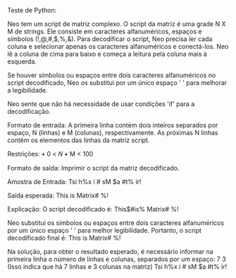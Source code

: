 Teste de Python:

Neo tem um script de matriz complexo. O script da matriz é uma grade N X M de strings. Ele consiste em caracteres alfanuméricos, espaços e símbolos (!,@,#,$,%,&).
Para decodificar o script, Neo precisa ler cada coluna e selecionar apenas os caracteres alfanuméricos e conectá-los. Neo lê a coluna de cima para baixo e começa a leitura pela coluna mais à esquerda.

Se houver símbolos ou espaços entre dois caracteres alfanuméricos no script decodificado, Neo os substitui por um único espaço ' ' para melhorar a legibilidade.

Neo sente que não há necessidade de usar condições 'if' para a decodificação.

Formato de entrada:
A primeira linha contém dois inteiros separados por espaço, N (linhas) e M (colunas), respectivamente.
As próximas N linhas contêm os elementos das linhas da matriz script.

Restrições:
 • 0 < 𝑁
 • M < 100

Formato de saída:
Imprimir o script da matriz decodificado.

Amostra de Entrada:
Tsi
h%x
i #
sM 
$a 
#t%
ir!

Saída esperada:
This is Matrix#  %!

Explicação:
O script decodificado é:
This$#is% Matrix#  %!

Neo substitui os símbolos ou espaços entre dois caracteres alfanuméricos por um único espaço ' ' para melhor legibilidade.
Portanto, o script decodificado final é:
This is Matrix#  %!

Na solução, para obter o resultado esperado, é necessário informar na primeira linha o número de linhas e colunas, separados por um espaço:
7 3  (Isso indica que há 7 linhas e 3 colunas na matriz)
Tsi
h%x
i #
sM 
$a 
#t%
ir!
